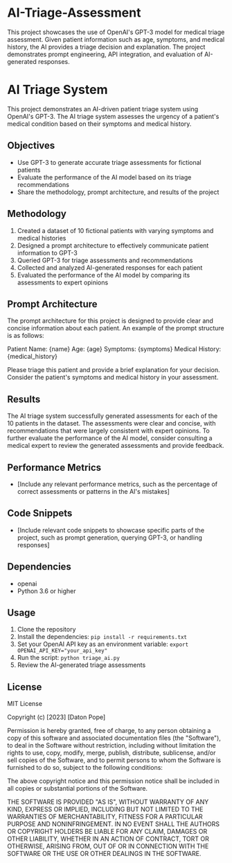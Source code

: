 # AI-Triage-Assessment
This project showcases the use of OpenAI's GPT-3 model for medical triage assessment. Given patient information such as age, symptoms, and medical history, the AI provides a triage decision and explanation. The project demonstrates prompt engineering, API integration, and evaluation of AI-generated responses.
# AI Triage System

This project demonstrates an AI-driven patient triage system using OpenAI's GPT-3. The AI triage system assesses the urgency of a patient's medical condition based on their symptoms and medical history.

## Objectives

- Use GPT-3 to generate accurate triage assessments for fictional patients
- Evaluate the performance of the AI model based on its triage recommendations
- Share the methodology, prompt architecture, and results of the project

## Methodology

1. Created a dataset of 10 fictional patients with varying symptoms and medical histories
2. Designed a prompt architecture to effectively communicate patient information to GPT-3
3. Queried GPT-3 for triage assessments and recommendations
4. Collected and analyzed AI-generated responses for each patient
5. Evaluated the performance of the AI model by comparing its assessments to expert opinions

## Prompt Architecture

The prompt architecture for this project is designed to provide clear and concise information about each patient. An example of the prompt structure is as follows:

Patient Name: {name}
Age: {age}
Symptoms: {symptoms}
Medical History: {medical_history}

Please triage this patient and provide a brief explanation for your decision. Consider the patient's symptoms and medical history in your assessment.

## Results

The AI triage system successfully generated assessments for each of the 10 patients in the dataset. The assessments were clear and concise, with recommendations that were largely consistent with expert opinions. To further evaluate the performance of the AI model, consider consulting a medical expert to review the generated assessments and provide feedback.

## Performance Metrics

- [Include any relevant performance metrics, such as the percentage of correct assessments or patterns in the AI's mistakes]

## Code Snippets

- [Include relevant code snippets to showcase specific parts of the project, such as prompt generation, querying GPT-3, or handling responses]

## Dependencies

- openai
- Python 3.6 or higher

## Usage

1. Clone the repository
2. Install the dependencies: `pip install -r requirements.txt`
3. Set your OpenAI API key as an environment variable: `export OPENAI_API_KEY="your_api_key"`
4. Run the script: `python triage_ai.py`
5. Review the AI-generated triage assessments

## License

MIT License

Copyright (c) [2023] [Daton Pope]

Permission is hereby granted, free of charge, to any person obtaining a copy
of this software and associated documentation files (the "Software"), to deal
in the Software without restriction, including without limitation the rights
to use, copy, modify, merge, publish, distribute, sublicense, and/or sell
copies of the Software, and to permit persons to whom the Software is
furnished to do so, subject to the following conditions:

The above copyright notice and this permission notice shall be included in all
copies or substantial portions of the Software.

THE SOFTWARE IS PROVIDED "AS IS", WITHOUT WARRANTY OF ANY KIND, EXPRESS OR
IMPLIED, INCLUDING BUT NOT LIMITED TO THE WARRANTIES OF MERCHANTABILITY,
FITNESS FOR A PARTICULAR PURPOSE AND NONINFRINGEMENT. IN NO EVENT SHALL THE
AUTHORS OR COPYRIGHT HOLDERS BE LIABLE FOR ANY CLAIM, DAMAGES OR OTHER
LIABILITY, WHETHER IN AN ACTION OF CONTRACT, TORT OR OTHERWISE, ARISING FROM,
OUT OF OR IN CONNECTION WITH THE SOFTWARE OR THE USE OR OTHER DEALINGS IN THE
SOFTWARE.


